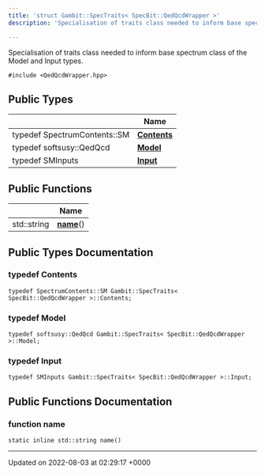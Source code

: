 ```yaml
---
title: 'struct Gambit::SpecTraits< SpecBit::QedQcdWrapper >'
description: 'Specialisation of traits class needed to inform base spectrum class of the Model and Input types. '

---
```









Specialisation of traits class needed to inform base spectrum class of the Model and Input types. 


`#include <QedQcdWrapper.hpp>`

## Public Types

|                | Name           |
| -------------- | -------------- |
| typedef SpectrumContents::SM | **[Contents](/documentation/code/darkbit_development/classes/structgambit_1_1spectraits_3_01specbit_1_1qedqcdwrapper_01_4/#typedef-contents)**  |
| typedef softsusy::QedQcd | **[Model](/documentation/code/darkbit_development/classes/structgambit_1_1spectraits_3_01specbit_1_1qedqcdwrapper_01_4/#typedef-model)**  |
| typedef SMInputs | **[Input](/documentation/code/darkbit_development/classes/structgambit_1_1spectraits_3_01specbit_1_1qedqcdwrapper_01_4/#typedef-input)**  |

## Public Functions

|                | Name           |
| -------------- | -------------- |
| std::string | **[name](/documentation/code/darkbit_development/classes/structgambit_1_1spectraits_3_01specbit_1_1qedqcdwrapper_01_4/#function-name)**() |

## Public Types Documentation

### typedef Contents

```
typedef SpectrumContents::SM Gambit::SpecTraits< SpecBit::QedQcdWrapper >::Contents;
```


### typedef Model

```
typedef softsusy::QedQcd Gambit::SpecTraits< SpecBit::QedQcdWrapper >::Model;
```


### typedef Input

```
typedef SMInputs Gambit::SpecTraits< SpecBit::QedQcdWrapper >::Input;
```


## Public Functions Documentation

### function name

```
static inline std::string name()
```


-------------------------------

Updated on 2022-08-03 at 02:29:17 +0000